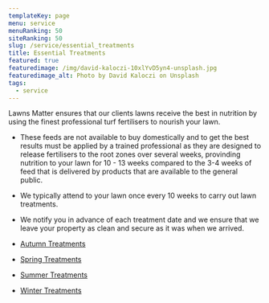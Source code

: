 ```yaml
---
templateKey: page
menu: service
menuRanking: 50
siteRanking: 50
slug: /service/essential_treatments
title: Essential Treatments
featured: true
featuredimage: /img/david-kaloczi-10xlYvD5yn4-unsplash.jpg
featuredimage_alt: Photo by David Kaloczi on Unsplash
tags:
  - service
---
```

Lawns Matter ensures that our clients lawns receive the best in nutrition by using the finest professional turf fertilisers to nourish your lawn.  

- These feeds are not available to buy domestically and to get the best results must be applied by a trained professional as they are designed to release fertilisers to the root zones over several weeks, provinding nutrition to your lawn for 10 - 13 weeks compared to the 3-4 weeks of feed that is delivered by products that are available to the general public. 

- We typically attend to your lawn once every 10 weeks to carry out lawn treatments. 

- We notify you in advance of each treatment date and we ensure that we leave your property as clean and secure as it was when we arrived. 

- [Autumn Treatments](/service/autumn_treatments)
- [Spring Treatments](/service/spring_treatments)
- [Summer Treatments](/service/summer_treatments)
- [Winter Treatments](/service/winter_treatments)